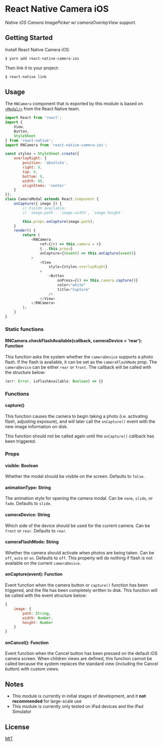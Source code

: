 # React Native Camera iOS

*Native iOS Camera ImagePicker w/ cameraOverlayView support.*

## Getting Started

Install React Native Camera iOS:

```bash
$ yarn add react-native-camera-ios
```

Then link it to your project:

```bash
$ react-native link
```

## Usage

The `RNCamera` component that is exported by this module is based on
[`<Modal/>`][modal] from the React Native team.

```js
import React from 'react';
import {
    View,
    Button,
    StyleSheet
} from 'react-native';
import RNCamera from 'react-native-camera-ios';

const styles = StyleSheet.create({
    overlayRight: {
        position: 'absolute',
        right: 0,
        top: 0,
        bottom: 0,
        width: 80,
        alignItems: 'center'
    }
});
class CameraModal extends React.Component {
    onCapture({ image }) {
        // Fields available:
        // `image.path`, `image.width`, `image.height`

        this.props.onCapture(image.path);
    }
    render() {
        return (
            <RNCamera
                ref={(r) => this.camera = r}
                {...this.props}
                onCapture={(event) => this.onCapture(event)}
            >
                <View
                    style={styles.overlayRight}
                >
                    <Button
                        onPress={() => this.camera.capture()}
                        color="white"
                        title="Capture"
                    />
                </View>
            </RNCamera>
        );
    }
}
```

### Static functions

#### RNCamera.checkFlashAvailable(callback, cameraDevice = 'rear'): Function

This function asks the system whether the `cameraDevice` supports a photo flash.
If the flash is available, it can be set as the `cameraFlashMode` prop. The
`cameraDevice` can be either `rear` or `front`. The callback will be called
with the structure below:

```js
(err: Error, isFlashAvailable: Boolean) => {}
```

### Functions

#### capture()

This function causes the camera to begin taking a photo (i.e. activating flash,
adjusting exposure), and will later call the `onCapture()` event with the new
image information on disk.

This function should not be called again until the `onCapture()` callback has
been triggered.

### Props

#### visible: Boolean

Whether the modal should be visible on the screen. Defaults to `false`.

#### animationType: String

The animation style for opening the camera modal. Can be `none`, `slide`, or
`fade`. Defaults to `slide`.

#### cameraDevice: String

Which side of the device should be used for the current camera. Can be `front`
or `rear`. Defaults to `rear`.

#### cameraFlashMode: String

Whether the camera should activate when photos are being taken. Can be `off`,
`auto` or `on`. Defaults to `off`. This property will do nothing if flash is
not available on the current `cameraDevice`.

#### onCapture(event): Function

Event function when the camera button or `capture()` function has been
triggered, and the file has been completely written to disk. This function will
be called with the event structure below:

```js
{
    image: {
        path: String,
        width: Number,
        height: Number
    }
}
```

#### onCancel(): Function

Event function when the Cancel button has been pressed on the default iOS camera
screen. When children views are defined, this function cannot be called because
the system replaces the standard view (including the Cancel button) with custom
views.

## Notes

- This module is currently in initial stages of development, and it **not
recommended** for large-scale use
- This module is currently only tested on iPad devices and the iPad Simulator

## License

[MIT][license]


[modal]: http://facebook.github.io/react-native/docs/modal.html
[license]: https://github.com/houserater/react-native-camera-ios/blob/master/LICENSE
